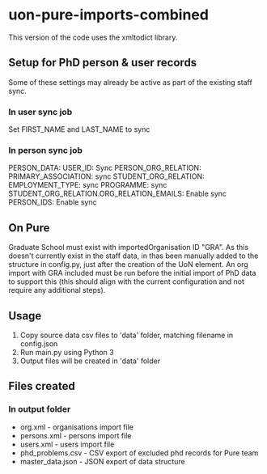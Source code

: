 # uon-pure-imports-combined

This version of the code uses the xmltodict library.

## Setup for PhD person & user records

Some of these settings may already be active as part of the existing staff sync.

### In user sync job

Set FIRST_NAME and LAST_NAME to sync

### In person sync job

PERSON_DATA:
    USER_ID: Sync
PERSON_ORG_RELATION:
    PRIMARY_ASSOCIATION: sync
    STUDENT_ORG_RELATION:
        EMPLOYMENT_TYPE: sync
        PROGRAMME: sync
    STUDENT_ORG_RELATION.ORG_RELATION_EMAILS: Enable sync
PERSON_IDS: Enable sync

## On Pure

Graduate School must exist with importedOrganisation ID "GRA".
As this doesn't currently exist in the staff data, in thas been manually added to the structure in config.py, just after the creation of the UoN element. An org import with GRA included must be run before the initial import of PhD data to support this (this should align with the current configuration and not require any additional steps).

## Usage

1. Copy source data csv files to 'data' folder, matching filename in config.json
2. Run main.py using Python 3
3. Output files will be created in 'data' folder

## Files created

### In output folder

- org.xml - organisations import file
- persons.xml  - persons import file
- users.xml  - users import file
- phd_problems.csv - CSV export of excluded phd records for Pure team
- master_data.json - JSON export of data structure
